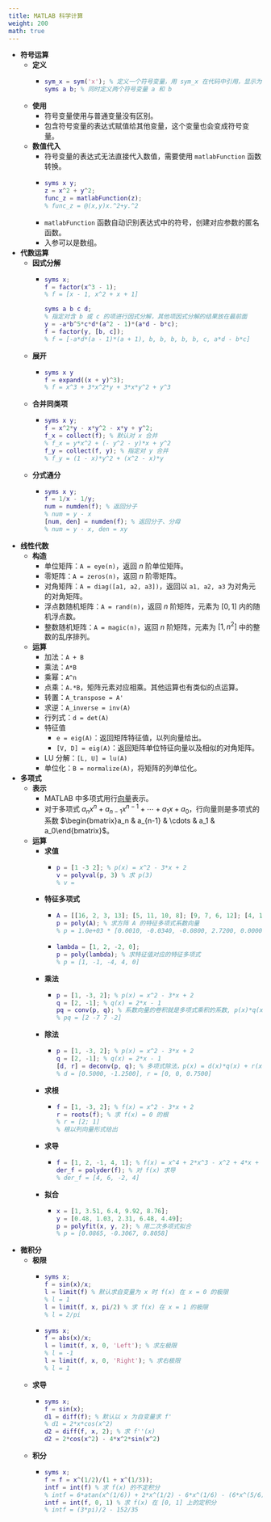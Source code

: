 ```yaml
---
title: MATLAB 科学计算
weight: 200
math: true
---
```


- **符号运算**
    - **定义**
        - ```matlab
          sym_x = sym('x'); % 定义一个符号变量，用 sym_x 在代码中引用，显示为 x
          syms a b; % 同时定义两个符号变量 a 和 b
          ```
    - **使用**
        - 符号变量使用与普通变量没有区别。
        - 包含符号变量的表达式赋值给其他变量，这个变量也会变成符号变量。
    - **数值代入**
        - 符号变量的表达式无法直接代入数值，需要使用 `matlabFunction` 函数转换。
        - ```matlab
          syms x y;
          z = x^2 + y^2;
          func_z = matlabFunction(z);
          % func_z = @(x,y)x.^2+y.^2
          ```
        - `matlabFunction` 函数自动识别表达式中的符号，创建对应参数的匿名函数。
        - 入参可以是数组。
- **代数运算**
    - **因式分解**
        - ```matlab
          syms x;
          f = factor(x^3 - 1);
          % f = [x - 1, x^2 + x + 1]
          ```
          ```matlab
          syms a b c d;
          % 指定对含 b 或 c 的项进行因式分解，其他项因式分解的结果放在最前面
          y = -a*b^5*c*d*(a^2 - 1)*(a*d - b*c);
          f = factor(y, [b, c]);
          % f = [-a*d*(a - 1)*(a + 1), b, b, b, b, b, c, a*d - b*c]
          ```
    - **展开**
        - ```matlab
          syms x y
          f = expand((x + y)^3);
          % f = x^3 + 3*x^2*y + 3*x*y^2 + y^3
          ```
    - **合并同类项**
        - ```matlab
          syms x y;
          f = x^2*y - x*y^2 - x*y + y^2;
          f_x = collect(f); % 默认对 x 合并
          % f_x = y*x^2 + (- y^2 - y)*x + y^2
          f_y = collect(f, y); % 指定对 y 合并
          % f_y = (1 - x)*y^2 + (x^2 - x)*y
          ```
    - **分式通分**
        - ```matlab
          syms x y;
          f = 1/x - 1/y;
          num = numden(f); % 返回分子
          % num = y - x
          [num, den] = numden(f); % 返回分子、分母
          % num = y - x, den = xy
          ```
- **线性代数**
    - **构造**
        - 单位矩阵：`A = eye(n)`，返回 $n$ 阶单位矩阵。
        - 零矩阵：`A = zeros(n)`，返回 $n$ 阶零矩阵。
        - 对角矩阵：`A = diag([a1, a2, a3])`，返回以 `a1, a2, a3` 为对角元的对角矩阵。
        - 浮点数随机矩阵：`A = rand(n)`，返回 $n$ 阶矩阵，元素为 $[0,1]$ 内的随机浮点数。
        - 整数随机矩阵：`A = magic(n)`，返回 $n$ 阶矩阵，元素为 $[1,n^2]$ 中的整数的乱序排列。
    - **运算**
        - 加法：`A + B`
        - 乘法：`A*B`
        - 乘幂：`A^n`
        - 点乘：`A.*B`，矩阵元素对应相乘。其他运算也有类似的点运算。
        - 转置：`A_transpose = A'`
        - 求逆：`A_inverse = inv(A)`
        - 行列式：`d = det(A)`
        - 特征值
            - `e = eig(A)`：返回矩阵特征值，以列向量给出。
            - `[V, D] = eig(A)`：返回矩阵单位特征向量以及相似的对角矩阵。
        - LU 分解：`[L, U] = lu(A)`
        - 单位化：`B = normalize(A)`，将矩阵的列单位化。
- **多项式**
    - **表示**
        - MATLAB 中多项式用行[向量](/docs/mathematics/linear-algebra/vector)表示。
        - 对于多项式 $a_nx^n+a_{n-1}x^{n-1}+\cdots+a_1x+a_0$，行向量则是多项式的系数 $\begin{bmatrix}a_n & a_{n-1} & \cdots & a_1 & a_0\end{bmatrix}$。
    - **运算**
        - **求值**
            - ```matlab
              p = [1 -3 2]; % p(x) = x^2 - 3*x + 2
              v = polyval(p, 3) % 求 p(3)
              % v = 
              ```
        - **特征多项式**
            - ```matlab
              A = [[16, 2, 3, 13]; [5, 11, 10, 8]; [9, 7, 6, 12]; [4, 14, 15, 1]]
              p = poly(A); % 求方阵 A 的特征多项式系数向量
              % p = 1.0e+03 * [0.0010, -0.0340, -0.0800, 2.7200, 0.0000]
              ```
            - ```matlab
              lambda = [1, 2, -2, 0];
              p = poly(lambda); % 求特征值对应的特征多项式
              % p = [1, -1, -4, 4, 0]
              ```
        - **乘法**
            - ```matlab
              p = [1, -3, 2]; % p(x) = x^2 - 3*x + 2
              q = [2, -1]; % q(x) = 2*x - 1
              pq = conv(p, q); % 系数向量的卷积就是多项式乘积的系数, p(x)*q(x) = 2*x^3 - 7*x^2 + 7*x - 2
              % pq = [2 -7 7 -2]
              ```
        - **除法**
            - ```matlab
              p = [1, -3, 2]; % p(x) = x^2 - 3*x + 2
              q = [2, -1]; % q(x) = 2*x - 1
              [d, r] = deconv(p, q); % 多项式除法，p(x) = d(x)*q(x) + r(x)
              % d = [0.5000, -1.2500], r = [0, 0, 0.7500]
              ```
        - **求根**
            - ```matlab
              f = [1, -3, 2]; % f(x) = x^2 - 3*x + 2
              r = roots(f); % 求 f(x) = 0 的根
              % r = [2; 1]
              % 根以列向量形式给出
              ```
        - **求导**
            - ```matlab
              f = [1, 2, -1, 4, 1]; % f(x) = x^4 + 2*x^3 - x^2 + 4*x + 1
              der_f = polyder(f); % 对 f(x) 求导
              % der_f = [4, 6, -2, 4]
              ```
        - **拟合**
            - ```matlab
              x = [1, 3.51, 6.4, 9.92, 8.76];
              y = [0.48, 1.03, 2.31, 6.48, 4.49];
              p = polyfit(x, y, 2); % 用二次多项式拟合
              % p = [0.0865, -0.3067, 0.8058]
              ```
- **微积分**
    - **极限**
        - ```matlab
          syms x;
          f = sin(x)/x;
          l = limit(f) % 默认求自变量为 x 时 f(x) 在 x = 0 的极限
          % l = 1
          l = limit(f, x, pi/2) % 求 f(x) 在 x = 1 的极限
          % l = 2/pi
          ```
        - ```matlab
          syms x;
          f = abs(x)/x;
          l = limit(f, x, 0, 'Left'); % 求左极限
          % l = -1
          l = limit(f, x, 0, 'Right'); % 求右极限
          % l = 1
          ```
    - **求导**
        - ```matlab
          syms x;
          f = sin(x);
          d1 = diff(f); % 默认以 x 为自变量求 f'
          % d1 = 2*x*cos(x^2)
          d2 = diff(f, x, 2); % 求 f''(x)
          d2 = 2*cos(x^2) - 4*x^2*sin(x^2)
          ```
    - **积分**
        - ```matlab
          syms x;
          f = f = x^(1/2)/(1 + x^(1/3));
          intf = int(f) % 求 f(x) 的不定积分
          % intf = 6*atan(x^(1/6)) + 2*x^(1/2) - 6*x^(1/6) - (6*x^(5/6))/5 + (6*x^(7/6))/7
          intf = int(f, 0, 1) % 求 f(x) 在 [0, 1] 上的定积分
          % intf = (3*pi)/2 - 152/35
          ```
